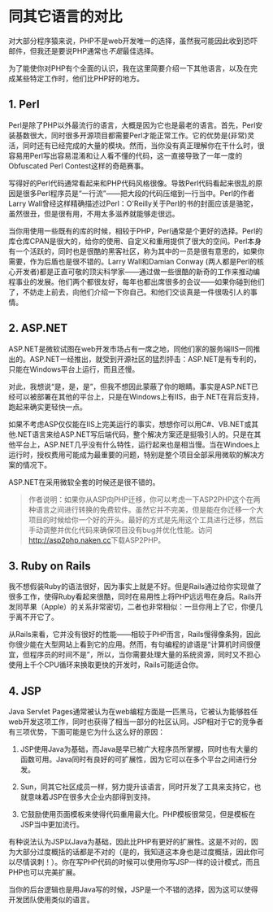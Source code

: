 # 同其它语言的对比

对大部分程序猿来说，PHP不是web开发唯一的选择，虽然我可能因此收到恐吓邮件，但我还是要说PHP通常也*不是*最佳选择。

为了能使你对PHP有个全面的认识，我在这里简要介绍一下其他语言，以及在完成某些特定工作时，他们比PHP好的地方。

## 1. Perl

Perl是除了PHP以外最流行的语言，大概是因为它也是最老的语言。首先，Perl安装基数很大，同时很多开源项目都需要Perl才能正常工作。它的优势是(非常)灵活，同时还有已经完成的大量的模块。然而，当你没有真正理解你在干什么时，很容易用Perl写出容易混淆和让人看不懂的代码，这一直接导致了一年一度的Obfuscated Perl Contest这样的奇葩赛事。

写得好的Perl代码通常看起来和PHP代码风格很像。导致Perl代码看起来很乱的原因是很多Perl程序员是“一行流”——把大段的代码压缩到一行当中。Perl的作者Larry Wall曾经这样精确描述过Perl：O'Reilly关于Perl的书的封面应该是骆驼，虽然很丑，但是很有用，不用太多滋养就能够走很远。

当你用使用一些既有的库的时候，相较于PHP，Perl通常是个更好的选择。Perl的库仓库CPAN是很大的，给你的使用、自定义和重用提供了很大的空间。Perl本身有一个活跃的，同时也是很酷的黑客社区，称为其中的一员是很有意思的，如果你需要，作为后盾也是很不错的。Larry Wall和Damian Conway (两人都是Perl的核心开发者)都是正直可敬的顶尖科学家——通过做一些很酷的新奇的工作来推动编程事业的发展。他们两个都很友好，每年也都出席很多的会议——如果你碰到他们了，不妨走上前去，向他们介绍一下你自己。和他们交谈真是一件很吸引人的事情。

## 2. ASP.NET

ASP.NET是微软试图在web开发市场占有一席之地，同他们家的服务端IIS一同推出的。ASP.NET一经推出，就受到开源社区的猛烈抨击：ASP.NET是有专利的，只能在Windows平台上运行，而且还慢。

对此，我想说“是，是，是”，但我不想因此蒙蔽了你的眼睛。事实是ASP.NET已经可以被部署在其他的平台上，只是在Windows上有IIS，由于.NET在背后支持，跑起来确实更轻快一点。

如果不考虑ASP仅仅能在IIS上完美运行的事实，想想你可以用C#、VB.NET或其他.NET语言来给ASP.NET写后端代码，整个解决方案还是挺吸引人的。只是在其他平台上，ASP.NET几乎没有什么特性，运行起来也是相当慢。当在Windoes上运行时，授权费用可能成为最重要的问题，特别是整个项目全部采用微软的解决方案的情况下。

ASP.NET在采用微软全套的时候还是很不错的。

> 作者说明：如果你从ASP向PHP迁移，你可以考虑一下ASP2PHP这个在两种语言之间进行转换的免费软件。虽然它并不完美，但是能在你迁移一个大项目的时候给你一个好的开头。最好的方式是先用这个工具进行迁移，然后手动调整并优化代码来确保项目没有bug并优化性能。访问<http://asp2php.naken.cc>下载ASP2PHP。

## 3. Ruby on Rails

我不想假装Ruby的语法很好，因为事实上就是不好。但是Rails通过给你实现做了很多工作，使得Ruby看起来很酷，同时在易用性上将PHP远远甩在身后。Rails开发同苹果（Apple）的关系非常密切，二者也非常相似：一旦你用上了它，你便几乎离不开它了。

从Rails来看，它并没有很好的性能——相较于PHP而言，Rails慢得像条狗，因此你很少能在大型网站上看到它的应用。然而，有句编程的谚语是“计算机时间很便宜，但程序员的时间不是”，所以，当你需要处理大量的系统资源，同时又不担心使用上千个CPU循环来换取更快的开发时，Rails可能适合你。

## 4. JSP

Java Servlet Pages通常被认为在web编程方面是一匹黑马，它被认为能够胜任web开发这项工作，同时也获得了相当一部分的社区认同。JSP相对于它的竞争者有三项优势，下面可能是它为什么这么好的原因：

1. JSP使用Java为基础，而Java是早已被广大程序员所掌握，同时也有大量的函数可用。Java同时有良好的可扩展性，因为它可以在多个平台之间进行分发。

2. Sun，同其它社区成员一样，努力提升该语言，同时开发了工具来支持它，也就意味着JSP在很多大企业内部得到支持。

3. 它鼓励使用页面模板来使得代码重用最大化。PHP模板很常见，但是模板在JSP当中更加流行。

有种说法认为JSP以Java为基础，因此比PHP有更好的扩展性。这是不对的，因为大部分过度概括的话都是不对的（是的，我知道这本身也是过度概括，因此你可以尽情讽刺！）。你在写PHP代码的时候可以使用你写JSP一样的设计模式，而且PHP也可以完美扩展。

当你的后台逻辑也是用Java写的时候，JSP是一个不错的选择，因为这可以使得开发团队使用类似的语言。

